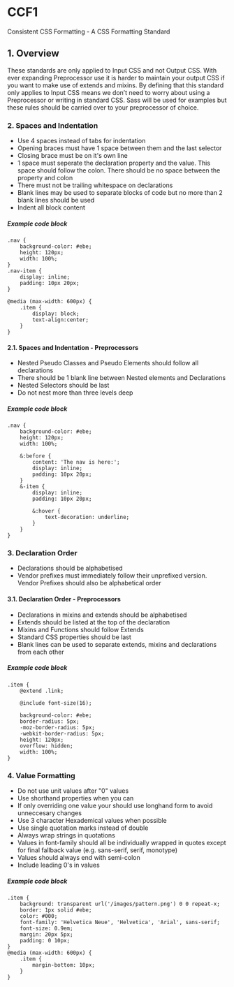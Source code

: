 # CCF1
Consistent CSS Formatting - A CSS Formatting Standard

## 1. Overview
These standards are only applied to Input CSS and not Output CSS. With ever expanding Preprocessor use it is harder to maintain your output CSS if you want to make use of extends and mixins. By defining that this standard only applies to Input CSS means we don’t need to worry about using a Preprocessor or writing in standard CSS. Sass will be used for examples but these rules should be carried over to your preprocessor of choice.

### 2. Spaces and Indentation
- Use 4 spaces instead of tabs for indentation
- Opening braces must have 1 space between them and the last selector
- Closing brace must be on it's own line
- 1 space must seperate the declaration property and the value. This space should follow the colon. There should be no space between the property and colon
- There must not be trailing whitespace on declarations
- Blank lines may be used to separate blocks of code but no more than 2 blank lines should be used
- Indent all block content

##### Example code block
    .nav {
        background-color: #ebe;
        height: 120px;
        width: 100%;
    }
    .nav-item {
        display: inline;
        padding: 10px 20px;
    }

    @media (max-width: 600px) {
        .item {
            display: block;
            text-align:center;
        }
    }

#### 2.1. Spaces and Indentation - Preprocessors
- Nested Pseudo Classes and Pseudo Elements should follow all declarations
- There should be 1 blank line between Nested elements and Declarations
- Nested Selectors should be last
- Do not nest more than three levels deep

##### Example code block
    .nav {
        background-color: #ebe;
        height: 120px;
        width: 100%;

        &:before {
            content: 'The nav is here:';
            display: inline;
            padding: 10px 20px;
        }
        &-item {
            display: inline;
            padding: 10px 20px;

            &:hover {
                text-decoration: underline;
            }
        }
    }

### 3. Declaration Order
- Declarations should be alphabetised
- Vendor prefixes must immediately follow their unprefixed version. Vendor Prefixes should also be alphabetical order

#### 3.1. Declaration Order - Preprocessors
- Declarations in mixins and extends should be alphabetised
- Extends should be listed at the top of the declaration
- Mixins and Functions should follow Extends
- Standard CSS properties should be last
- Blank lines can be used to separate extends, mixins and declarations from each other

##### Example code block
    .item {
        @extend .link;

        @include font-size(16);

        background-color: #ebe;
        border-radius: 5px;
        -moz-border-radius: 5px;
        -webkit-border-radius: 5px;
        height: 120px;
        overflow: hidden;
        width: 100%;
    }

### 4. Value Formatting
- Do not use unit values after "0" values
- Use shorthand properties when you can
- If only overriding one value your should use longhand form to avoid unneccesary changes
- Use 3 character Hexademical values when possible
- Use single quotation marks instead of double
- Always wrap strings in quotations
- Values in font-family should all be individually wrapped in quotes except for final fallback value (e.g. sans-serif, serif, monotype)
- Values should always end with semi-colon
- Include leading 0's in values

##### Example code block
    .item {
        background: transparent url('/images/pattern.png') 0 0 repeat-x;
        border: 1px solid #ebe;
        color: #000;
        font-family: 'Helvetica Neue', 'Helvetica', 'Arial', sans-serif;
        font-size: 0.9em;
        margin: 20px 5px;
        padding: 0 10px;
    }
    @media (max-width: 600px) {
        .item {
            margin-bottom: 10px;
        }
    }
